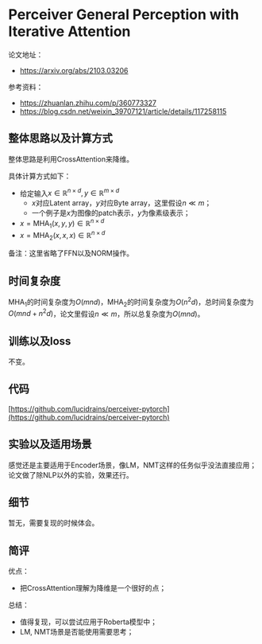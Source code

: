 # Perceiver General Perception with Iterative Attention

论文地址：

- https://arxiv.org/abs/2103.03206

参考资料：

- https://zhuanlan.zhihu.com/p/360773327
- https://blog.csdn.net/weixin_39707121/article/details/117258115



## 整体思路以及计算方式

整体思路是利用CrossAttention来降维。

具体计算方式如下：

- 给定输入$x\in \mathbb R^{n\times d}, y\in \mathbb R^{m\times d}$
  - $x$对应Latent array，$y$对应Byte array，这里假设$n\ll m$；
  - 一个例子是$x$为图像的patch表示，$y$为像素级表示；
- $x= \mathrm{MHA}_1(x, y, y)\in \mathbb R^{n\times d}$
- $x= \mathrm{MHA}_2(x,x,x)\in \mathbb R^{n\times d}$

备注：这里省略了FFN以及NORM操作。



## 时间复杂度

$\mathrm{MHA}_1$的时间复杂度为$O(mnd)$，$\mathrm{MHA}_2$的时间复杂度为$O(n^2d)$，总时间复杂度为$O(mnd+n^2d)$，论文里假设$n\ll m$，所以总复杂度为$O(mnd)$。



## 训练以及loss

不变。



## 代码

[https://github.com/lucidrains/perceiver-pytorch](https://github.com/lucidrains/perceiver-pytorch)



## 实验以及适用场景

感觉还是主要适用于Encoder场景，像LM，NMT这样的任务似乎没法直接应用；论文做了除NLP以外的实验，效果还行。



## 细节

暂无，需要复现的时候体会。



## 简评

优点：

- 把CrossAttention理解为降维是一个很好的点；

总结：

- 值得复现，可以尝试应用于Roberta模型中；
- LM, NMT场景是否能使用需要思考；
